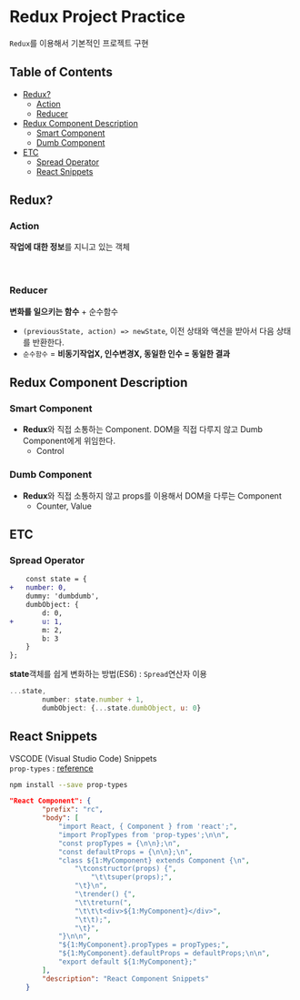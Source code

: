 # Redux Project Practice
`Redux`를 이용해서 기본적인 프로젝트 구현

## Table of Contents

- [Redux?](#Redux?)
    - [Action](#Action)
    - [Reducer](#Reducer)
- [Redux Component Description](#Redux-Component-Description)
    - [Smart Component](#Smart-Component)
    - [Dumb Component](#Dumb-Component)
- [ETC](#ETC)
    - [Spread Operator](#Spread-Operator)
    - [React Snippets](#React-Snippets)

## Redux?

### Action

**작업에 대한 정보**를 지니고 있는 객체
<br>
<br>
<br>

### Reducer

**변화를 일으키는 함수** + 순수함수
* `(previousState, action) => newState`, 이전 상태와 액션을 받아서 다음 상태를 반환한다.
* `순수함수` = **비동기작업X, 인수변경X, 동일한 인수 = 동일한 결과**


## Redux Component Description

### Smart Component

* **Redux**와 직접 소통하는 Component. DOM을 직접 다루지 않고 Dumb Component에게 위임한다.
    * Control

### Dumb Component
* **Redux**와 직접 소통하지 않고 props를 이용해서 DOM을 다루는 Component
    * Counter, Value


## ETC

### Spread Operator

```diff
    const state = {
+   number: 0,
    dummy: 'dumbdumb',
    dumbObject: {
        d: 0,
+       u: 1,
        m: 2,
        b: 3
    }
};
```




**state**객체를 쉽게 변화하는 방법(ES6) : `Spread`연산자 이용


```js
...state,
        number: state.number + 1,
        dumbObject: {...state.dumbObject, u: 0}
```

## React Snippets

VSCODE (Visual Studio Code) Snippets<br>
`prop-types` : [reference](https://www.npmjs.com/package/prop-types)

```sh
npm install --save prop-types
```

```json
"React Component": {
		"prefix": "rc",
		"body": [
			"import React, { Component } from 'react';",
			"import PropTypes from 'prop-types';\n\n",
			"const propTypes = {\n\n};\n",
			"const defaultProps = {\n\n};\n",
			"class ${1:MyComponent} extends Component {\n",
				"\tconstructor(props) {",
					"\t\tsuper(props);",
				"\t}\n",
				"\trender() {",
				"\t\treturn(",
				"\t\t\t<div>${1:MyComponent}</div>",
				"\t\t);",
				"\t}",
			"}\n\n",
			"${1:MyComponent}.propTypes = propTypes;",
			"${1:MyComponent}.defaultProps = defaultProps;\n\n",
			"export default ${1:MyComponent};"
		],
		"description": "React Component Snippets"
	}
```